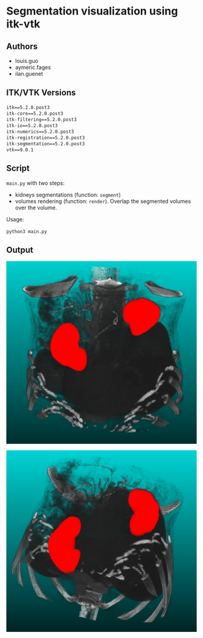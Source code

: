 # Segmentation visualization using itk-vtk

## Authors

* louis.guo
* aymeric.fages
* ilan.guenet

## ITK/VTK Versions

```
itk==5.2.0.post3
itk-core==5.2.0.post3
itk-filtering==5.2.0.post3
itk-io==5.2.0.post3
itk-numerics==5.2.0.post3
itk-registration==5.2.0.post3
itk-segmentation==5.2.0.post3
vtk==9.0.1
```

## Script

`main.py` with two steps:
* kidneys segmentations (function: `segment`)
* volumes rendering (function: `render`). Overlap the segmented volumes over the volume.

Usage:

`python3 main.py`
## Output

![](output1.png)

![](output2.png)
